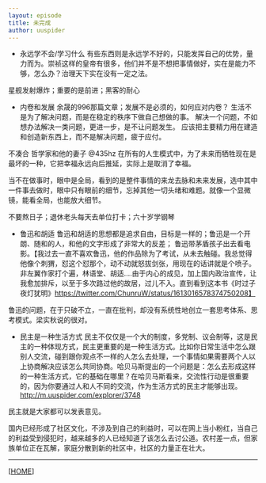 ```yaml
---
layout: episode
title: 未完成
author: uuspider
---
```


- 永远学不会/学习什么
有些东西则是永远学不好的，只能发挥自己的优势，量力而为。崇祯这样的皇帝有很多，他们并不是不想把事情做好，实在是能力不够，怎么办？治理天下实在没有一定之法。

星舰发射爆炸；重要的是前进；黑客的耐心




- 内卷和发展
余晟的996那篇文章；发展不是必须的，如何应对内卷？
生活不是为了解决问题，而是在稳定的秩序下做自己想做的事。
解决一个问题，不如想办法解决一类问题，更进一步，是不让问题发生。
应该把主要精力用在建造和创造新东西上，而不是解决问题，疲于应付。


不凑合
哲学家和他的妻子
@435hz
在所有的人生模式中，为了未来而牺牲现在是最坏的一种，它把幸福永远向后推延，实际上是取消了幸福。

当不在做事时，眼中是全局，看到的是整件事情的来龙去脉和未来发展，选中其中一件事去做时，眼中只有眼前的细节，忘掉其他一切头绪和难题。就像一个显微镜，能看全局，也能放大细节。

不要熬日子；退休老头每天去单位打卡；六十岁学钢琴

- 鲁迅和胡适
鲁迅和胡适的思想都是追求自由，目标是一样的；鲁迅是一个开朗、随和的人，和他的文字形成了非常大的反差；
鲁迅带茅盾孩子出去看电影。【我过去一直不喜欢鲁迅，他的作品除为了考试，从未去触碰。我总觉得他像个刺猬，怼这个怼那个，动不动就怒拔剑张，用现在的话讲就是个喷子。非左翼作家打个遍，林语堂、胡适….由于内心的成见，加上国内政治宣传，让我愈加排斥，以至于多次路过他的故居，过儿不入。直到看到这本书《时过子夜灯犹明》https://twitter.com/ChunruW/status/1613016578374750208】

鲁迅的问题，在于只破不立，一直在批判，却没有系统性地创立一套思考体系、思考模式。梁实秋说的很对。


- 民主是一种生活方式
民主不仅仅是一个大的制度，多党制、议会制等，这是民主的一种体现方式，民主更重要的是一种生活方式。比如你日常生活中怎么跟别人交流，碰到跟你观点不一样的人怎么去处理，一个事情如果需要两个人以上协商解决应该怎么共同协商。哈贝马斯提出的一个问题是：怎么去形成这样的一种生活方式，它的基础在哪里？在哈贝马斯看来，交流性行动是很重要的，因为你要通过人和人不同的交流，作为生活方式的民主才能够出现。
http://m.uuspider.com/explorer/3748

民主就是大家都可以发表意见。

国内已经形成了社区文化，不涉及到自己的利益时，可以在网上当小粉红，当自己的利益受到侵犯时，越来越多的人已经知道了该怎么去讨公道。农村差一点，但家族单位正在瓦解，家庭分散到新的社区中，社区的力量正在壮大。



***

[[HOME][episode]]

[episode]:http://about.uuspider.com/2019/06/02/episodeindex.html
[ref01]:https://www.zhihu.com/question/49688722/answer/1260631557
